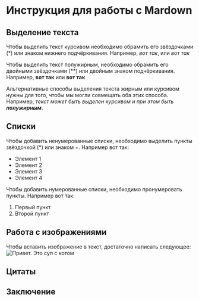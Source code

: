 # Инструкция для работы с Mardown

## Выделение текста

Чтобы выделить текст курсивом необходимо обрамить его звёздочками (*) или знаком нижнего подчёркивания. Например, *вот так*, или _вот так_

Чтобы выделить текст полужирным, необходимо обрамить его двойными звёздочками (**) или двойным знаком подчёркивания. Например, **вот так** или __вот так__

Альтернативные способы выделения текста жирным или курсивом нужны для того, чтобы мы могли совмещать оба этих способа. Например, _текст может быть выделен курсивом и при этом быть **полужирным**_. 

## Списки

Чтобы добавить ненумерованные списки, необходимо выделить пункты звёздочкой (*) или знаком +. Например вот так:
* Элемент 1
* Элемент 2
* Элемент 3
* Элемент 4

Чтобы добавить нумерованные списки, необходимо пронумеровать пункты.
Например вот так:
1. Первый пункт
2. Второй пункт

## Работа с изображениями

Чтобы вставить изображение в текст, достаточно написать следующее:
![Привет. Это суп с котом](sup_s_cotom.webp)

## Цитаты

## Заключение
